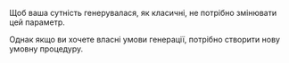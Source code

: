 Щоб ваша сутність генерувалася, як класичні, не потрібно змінювати цей параметр.

Однак якщо ви хочете власні умови генерації, потрібно створити нову умовну процедуру.